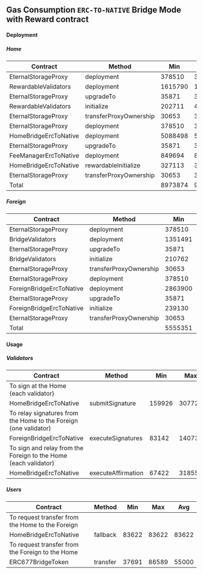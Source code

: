 ## Gas Consumption `ERC-TO-NATIVE` Bridge Mode with Reward contract

#### Deployment
##### Home
 Contract | Method | Min | Max | Avg
----  | ---- | ---- | ---- | ----
EternalStorageProxy|deployment|378510|378510|378510
RewardableValidators|deployment|1615790|1615790|1615790
EternalStorageProxy|upgradeTo|35871|30924|30913
RewardableValidators|initialize|202711|423292|318008
EternalStorageProxy|transferProxyOwnership|30653|30653|30653
EternalStorageProxy|deployment|378510|378510|378510
HomeBridgeErcToNative|deployment|5088498|5088498|5088498
EternalStorageProxy|upgradeTo|35871|30924|30913
FeeManagerErcToNative|deployment|849694|849694|849694
HomeBridgeErcToNative|rewardableInitialize|327113|327177|327161
EternalStorageProxy|transferProxyOwnership|30653|30653|30653
Total| |8973874|9184625|9079303

##### Foreign
 Contract | Method | Min | Max | Avg
----  | ---- | ---- | ---- | ----
EternalStorageProxy|deployment|378510|378510|378510
BridgeValidators|deployment|1351491|1351491|1351491
EternalStorageProxy|upgradeTo|35871|30924|30913
BridgeValidators|initialize|210762|306607|270900
EternalStorageProxy|transferProxyOwnership|30653|30653|30653
EternalStorageProxy|deployment|378510|378510|378510
ForeignBridgeErcToNative|deployment|2863900|2863900|2863900
EternalStorageProxy|upgradeTo|35871|30924|30913
ForeignBridgeErcToNative|initialize|239130|239130|239130
EternalStorageProxy|transferProxyOwnership|30653|30653|30653
Total| |5555351|5641302|5605573

#### Usage

##### Validators

 Contract | Method | Min | Max | Avg
----  | ---- | ---- | ---- | ----
To sign at the Home (each validator)|
HomeBridgeErcToNative|submitSignature|159926|307729|219658
To relay signatures from the Home to the Foreign (one validator)|
ForeignBridgeErcToNative|executeSignatures|83142|140737|114527
To sign and relay from the Foreign to the Home (each validator)|
HomeBridgeErcToNative|executeAffirmation|67422|318558|142697

##### Users

 Contract | Method | Min | Max | Avg
----  | ---- | ---- | ---- | ----
To request transfer from the Home to the Foreign|
HomeBridgeErcToNative|fallback|83622|83622|83622
To request transfer from the Foreign to the Home|
ERC677BridgeToken|transfer|37691|86589|55000

